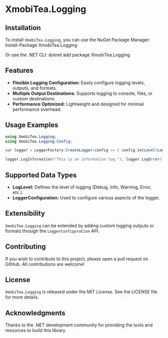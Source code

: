 # XmobiTea.Logging

## Installation

To install `XmobiTea.Logging`, you can use the NuGet Package Manager:
Install-Package XmobiTea.Logging

Or use the .NET CLI:
dotnet add package XmobiTea.Logging

## Features

- **Flexible Logging Configuration:** Easily configure logging levels, outputs, and formats.
- **Multiple Output Destinations:** Supports logging to console, files, or custom destinations.
- **Performance Optimized:** Lightweight and designed for minimal performance overhead.

## Usage Examples

```csharp
using XmobiTea.Logging;
using XmobiTea.Logging.Config;

var logger = LoggerFactory.CreateLogger(config => { config.SetLevel(LogLevel.Debug); config.AddConsoleOutput(); config.AddFileOutput("log.txt"); });

logger.LogInformation("This is an information log."); logger.LogError("This is an error log.");
```

## Supported Data Types

- **LogLevel:** Defines the level of logging (Debug, Info, Warning, Error, etc.).
- **LoggerConfiguration:** Used to configure various aspects of the logger.

## Extensibility

`XmobiTea.Logging` can be extended by adding custom logging outputs or formats through the `LoggerConfiguration` API.

## Contributing

If you wish to contribute to this project, please open a pull request on GitHub. All contributions are welcome!

## License

`XmobiTea.Logging` is released under the MIT License. See the LICENSE file for more details.

## Acknowledgments

Thanks to the .NET development community for providing the tools and resources to build this library.
